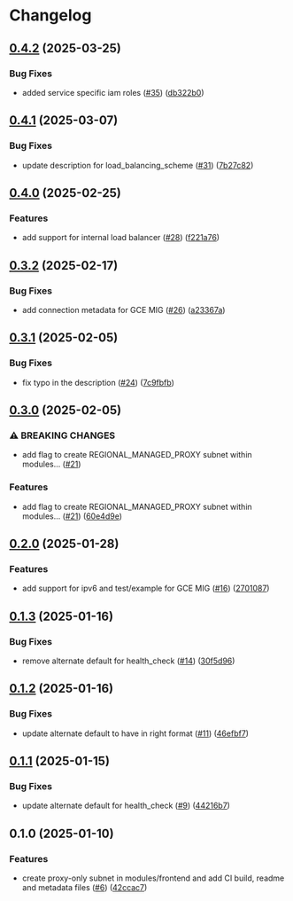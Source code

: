 # Changelog

## [0.4.2](https://github.com/GoogleCloudPlatform/terraform-google-regional-lb-http/compare/v0.4.1...v0.4.2) (2025-03-25)


### Bug Fixes

* added service specific iam roles ([#35](https://github.com/GoogleCloudPlatform/terraform-google-regional-lb-http/issues/35)) ([db322b0](https://github.com/GoogleCloudPlatform/terraform-google-regional-lb-http/commit/db322b0c10173aee6f01e3d185118848fe90e692))

## [0.4.1](https://github.com/GoogleCloudPlatform/terraform-google-regional-lb-http/compare/v0.4.0...v0.4.1) (2025-03-07)


### Bug Fixes

* update description for load_balancing_scheme ([#31](https://github.com/GoogleCloudPlatform/terraform-google-regional-lb-http/issues/31)) ([7b27c82](https://github.com/GoogleCloudPlatform/terraform-google-regional-lb-http/commit/7b27c824beb1cd15f6de5f50c5daab46825f02f7))

## [0.4.0](https://github.com/GoogleCloudPlatform/terraform-google-regional-lb-http/compare/v0.3.2...v0.4.0) (2025-02-25)


### Features

* add support for internal load balancer ([#28](https://github.com/GoogleCloudPlatform/terraform-google-regional-lb-http/issues/28)) ([f221a76](https://github.com/GoogleCloudPlatform/terraform-google-regional-lb-http/commit/f221a76b267928da2e5e3bb945817c6d0d41f3a5))

## [0.3.2](https://github.com/GoogleCloudPlatform/terraform-google-regional-lb-http/compare/v0.3.1...v0.3.2) (2025-02-17)


### Bug Fixes

* add connection metadata for GCE MIG ([#26](https://github.com/GoogleCloudPlatform/terraform-google-regional-lb-http/issues/26)) ([a23367a](https://github.com/GoogleCloudPlatform/terraform-google-regional-lb-http/commit/a23367a21190a22e51ae6bbec7a0f1de74aaa30e))

## [0.3.1](https://github.com/GoogleCloudPlatform/terraform-google-regional-lb-http/compare/v0.3.0...v0.3.1) (2025-02-05)


### Bug Fixes

* fix typo in the description ([#24](https://github.com/GoogleCloudPlatform/terraform-google-regional-lb-http/issues/24)) ([7c9fbfb](https://github.com/GoogleCloudPlatform/terraform-google-regional-lb-http/commit/7c9fbfb1b818ef08c46cf75f6334a9a4328f7dda))

## [0.3.0](https://github.com/GoogleCloudPlatform/terraform-google-regional-lb-http/compare/v0.2.0...v0.3.0) (2025-02-05)


### ⚠ BREAKING CHANGES

* add flag to create REGIONAL_MANAGED_PROXY subnet within modules… ([#21](https://github.com/GoogleCloudPlatform/terraform-google-regional-lb-http/issues/21))

### Features

* add flag to create REGIONAL_MANAGED_PROXY subnet within modules… ([#21](https://github.com/GoogleCloudPlatform/terraform-google-regional-lb-http/issues/21)) ([60e4d9e](https://github.com/GoogleCloudPlatform/terraform-google-regional-lb-http/commit/60e4d9edc357a8b55894b0fdb194dc04b74df45a))

## [0.2.0](https://github.com/GoogleCloudPlatform/terraform-google-regional-lb-http/compare/v0.1.3...v0.2.0) (2025-01-28)


### Features

* add support for ipv6 and test/example for GCE MIG ([#16](https://github.com/GoogleCloudPlatform/terraform-google-regional-lb-http/issues/16)) ([2701087](https://github.com/GoogleCloudPlatform/terraform-google-regional-lb-http/commit/270108739656033430032fc032b153eeeb3fbcba))

## [0.1.3](https://github.com/GoogleCloudPlatform/terraform-google-regional-lb-http/compare/v0.1.2...v0.1.3) (2025-01-16)


### Bug Fixes

* remove alternate default for health_check ([#14](https://github.com/GoogleCloudPlatform/terraform-google-regional-lb-http/issues/14)) ([30f5d96](https://github.com/GoogleCloudPlatform/terraform-google-regional-lb-http/commit/30f5d9690b2ca5472058546eea5799437d5f6b2a))

## [0.1.2](https://github.com/GoogleCloudPlatform/terraform-google-regional-lb-http/compare/v0.1.1...v0.1.2) (2025-01-16)


### Bug Fixes

* update alternate default to have in right format ([#11](https://github.com/GoogleCloudPlatform/terraform-google-regional-lb-http/issues/11)) ([46efbf7](https://github.com/GoogleCloudPlatform/terraform-google-regional-lb-http/commit/46efbf70a8c3ce6d11988a563b460f170f719711))

## [0.1.1](https://github.com/GoogleCloudPlatform/terraform-google-regional-lb-http/compare/v0.1.0...v0.1.1) (2025-01-15)


### Bug Fixes

* update alternate default for health_check ([#9](https://github.com/GoogleCloudPlatform/terraform-google-regional-lb-http/issues/9)) ([44216b7](https://github.com/GoogleCloudPlatform/terraform-google-regional-lb-http/commit/44216b76021ab8e2129e40c5e06ae10e8182a334))

## 0.1.0 (2025-01-10)


### Features

* create proxy-only subnet in modules/frontend and add CI build,  readme and metadata files ([#6](https://github.com/GoogleCloudPlatform/terraform-google-regional-lb-http/issues/6)) ([42ccac7](https://github.com/GoogleCloudPlatform/terraform-google-regional-lb-http/commit/42ccac7cfecfe192696e7149d43e93151818daac))
